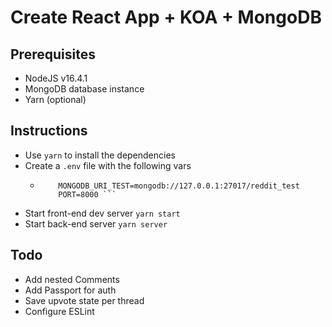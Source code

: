 # Create React App + KOA + MongoDB

## Prerequisites
- NodeJS v16.4.1
- MongoDB database instance
- Yarn (optional)


## Instructions
- Use `yarn` to install the dependencies
- Create a `.env` file with the following vars
  - ``` MONGODB_URI=mongodb://127.0.0.1:27017/reddit
        MONGODB_URI_TEST=mongodb://127.0.0.1:27017/reddit_test
        PORT=8000 ```
- Start front-end dev server `yarn start`
- Start back-end server `yarn server`


## Todo
- Add nested Comments
- Add Passport for auth
- Save upvote state per thread
- Configure ESLint